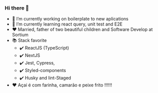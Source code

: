### Hi there 👋

- 🔭 I’m currently working on boilerplate to new aplications
- 🌱 I’m currently learning react query, unit test and E2E
- :heart: Married, father of two beautiful children and Software Develop at Sortium
- :books: Stack favorite
  * :heavy_check_mark: ReactJS (TypeScript)
  * :heavy_check_mark: NextJS
  * :heavy_check_mark: Jest, Cypress,
  * :heavy_check_mark: Styled-components
  * :heavy_check_mark: Husky and lint-Staged
-  :heart: Açai é com farinha, camarão e peixe frito :bangbang::bangbang::bangbang:

